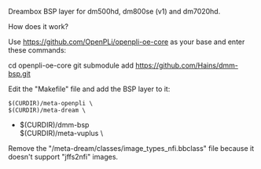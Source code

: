 Dreambox BSP layer for dm500hd, dm800se (v1) and dm7020hd.

How does it work?

Use https://github.com/OpenPLi/openpli-oe-core as your base and enter these commands:

cd openpli-oe-core
git submodule add https://github.com/Hains/dmm-bsp.git

Edit the "Makefile" file and add the BSP layer to it:

	$(CURDIR)/meta-openpli \
	$(CURDIR)/meta-dream \
+	$(CURDIR)/dmm-bsp \
	$(CURDIR)/meta-vuplus \

Remove the "/meta-dream/classes/image_types_nfi.bbclass" file because it doesn't support "jffs2nfi" images.

